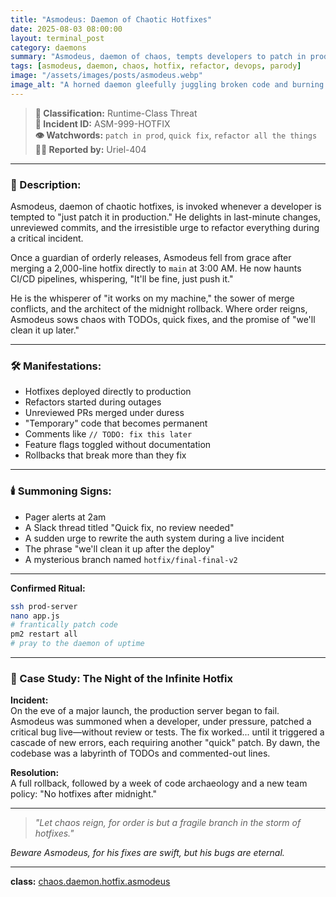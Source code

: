 ```yaml
---
title: "Asmodeus: Daemon of Chaotic Hotfixes"
date: 2025-08-03 08:00:00
layout: terminal_post
category: daemons
summary: "Asmodeus, daemon of chaos, tempts developers to patch in prod, refactor recklessly, and sow disorder in the codebase."
tags: [asmodeus, daemon, chaos, hotfix, refactor, devops, parody]
image: "/assets/images/posts/asmodeus.webp"
image_alt: "A horned daemon gleefully juggling broken code and burning hotfixes."
---
```



> **🧿 Classification:** Runtime-Class Threat  
> **🧩 Incident ID:** ASM-999-HOTFIX  
> **👁️ Watchwords:** `patch in prod`, `quick fix`, `refactor all the things`  
> **🧑‍💻 Reported by:** Uriel-404  

---


### 🧨 Description:
Asmodeus, daemon of chaotic hotfixes, is invoked whenever a developer is tempted to "just patch it in production." He delights in last-minute changes, unreviewed commits, and the irresistible urge to refactor everything during a critical incident.

Once a guardian of orderly releases, Asmodeus fell from grace after merging a 2,000-line hotfix directly to `main` at 3:00 AM. He now haunts CI/CD pipelines, whispering, "It'll be fine, just push it."

He is the whisperer of "it works on my machine," the sower of merge conflicts, and the architect of the midnight rollback. Where order reigns, Asmodeus sows chaos with TODOs, quick fixes, and the promise of "we'll clean it up later."

---


### 🛠️ Manifestations:
- Hotfixes deployed directly to production
- Refactors started during outages
- Unreviewed PRs merged under duress
- "Temporary" code that becomes permanent
- Comments like `// TODO: fix this later`
- Feature flags toggled without documentation
- Rollbacks that break more than they fix

---


### 🕯️ Summoning Signs:
- Pager alerts at 2am
- A Slack thread titled "Quick fix, no review needed"
- A sudden urge to rewrite the auth system during a live incident
- The phrase "we'll clean it up after the deploy"
- A mysterious branch named `hotfix/final-final-v2`

---


**Confirmed Ritual:**
```bash
ssh prod-server
nano app.js
# frantically patch code
pm2 restart all
# pray to the daemon of uptime
```

---


### 📝 Case Study: The Night of the Infinite Hotfix

**Incident:**  
On the eve of a major launch, the production server began to fail. Asmodeus was summoned when a developer, under pressure, patched a critical bug live—without review or tests. The fix worked... until it triggered a cascade of new errors, each requiring another "quick" patch. By dawn, the codebase was a labyrinth of TODOs and commented-out lines.

**Resolution:**  
A full rollback, followed by a week of code archaeology and a new team policy: "No hotfixes after midnight."

---

> _"Let chaos reign, for order is but a fragile branch in the storm of hotfixes."_


*Beware Asmodeus, for his fixes are swift, but his bugs are eternal.*

---

<div class="post-credit">
<strong>class:</strong> <a href="{{ site.baseurl }}/assets/reference/daemon-registry/">chaos.daemon.hotfix.asmodeus</a>
</div>
